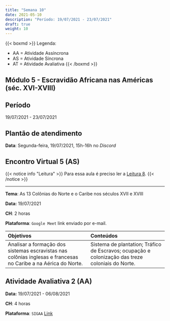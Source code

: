 ```yaml
---
title: "Semana 10"
date: 2021-05-10
description: "Período: 19/07/2021 - 23/07/2021"
draft: true
weight: 10
---
```


{{< boxmd >}}
Legenda: 
- AA = Atividade Assíncrona
- AS = Atividade Síncrona
- AT = Atividade Avaliativa
{{< /boxmd >}}

## Módulo 5 - Escravidão Africana nas Américas (séc. XVI-XVIII)

## Período

19/07/2021 - 23/07/2021

## Plantão de atendimento

**Data**: Segunda-feira, 19/07/2021, 15h-16h no *Discord*

## Encontro Virtual 5 (AS)

{{< notice info "Leitura" >}}
Para essa aula é preciso ler a [Leitura 8](https://cclhm0057.netlify.app/semanal/sem9/#leitura-8-aa).
{{< /notice >}}

***

**Tema**: As 13 Colônias do Norte e o Caribe nos séculos XVII e XVIII

**Data:**  19/07/2021

**CH**: 2 horas

**Plataforma**: `Google Meet` link enviado por e-mail.

| Objetivos           | Conteúdos         |
|:--------------------|:------------------|
| Analisar a formação dos sistemas escravistas nas colônias inglesas e francesas no Caribe a na Aérica do Norte. | Sistema de plantation; Tráfico de Escravos; ocupação e colonização das treze coloniais do Norte. |

## Atividade Avaliativa 2 (AA)

**Data:**  19/07/2021 - 06/08/2021

**CH**: 4 horas

**Plataforma**: `SIGAA` [Link](atividades/AT2.pdf)


